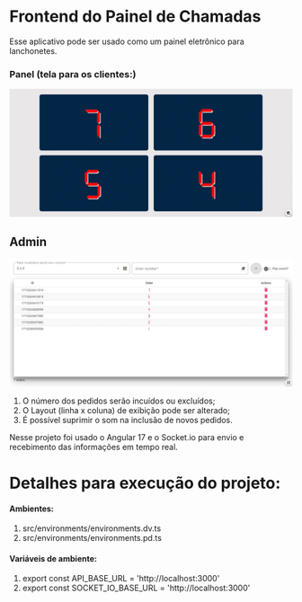 # Frontend do Painel de Chamadas

Esse aplicativo pode ser usado como um painel eletrônico para lanchonetes.

### Panel (tela para os clientes:)
![Panel image](src/assets/images/readme/panel.webp)

## Admin
![Admin image](src/assets/images/readme/admin.webp)

1. O número dos pedidos serão incuídos ou excluídos;
2. O Layout (linha x coluna) de exibição pode ser alterado;
3. É possível suprimir o som na inclusão de novos pedidos.

Nesse projeto foi usado o Angular 17 e o Socket.io para envio e recebimento das informações em tempo real.

# Detalhes para execução do projeto:

#### Ambientes:

1. src/environments/environments.dv.ts
2. src/environments/environments.pd.ts

#### Variáveis de ambiente:

1. export const API_BASE_URL = 'http://localhost:3000'
2. export const SOCKET_IO_BASE_URL = 'http://localhost:3000'